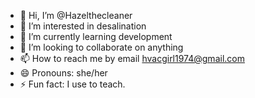 - 👋 Hi, I’m @Hazelthecleaner
- 👀 I’m interested in desalination
- 🌱 I’m currently learning development 
- 💞️ I’m looking to collaborate on anything
- 📫 How to reach me by email hvacgirl1974@gmail.com
- 😄 Pronouns: she/her
- ⚡ Fun fact: I use to teach.

<!---
Hazelthecleaner/Hazelthecleaner is a ✨ special ✨ repository because its `README.md` (this file) appears on your GitHub profile.
You can click the Preview link to take a look at your changes.
--->
